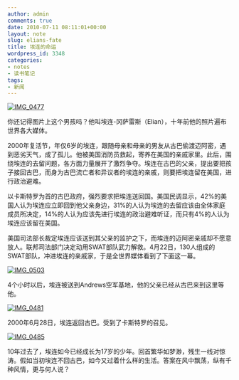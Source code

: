```yaml
---
author: admin
comments: true
date: 2010-07-11 08:11:01+00:00
layout: note
slug: elians-fate
title: 埃连的命运
wordpress_id: 3348
categories:
- notes
- 读书笔记
tags:
- 新闻
---
```


[![IMG_0477](http://farm5.static.flickr.com/4082/4753675477_8d32eba24e.jpg)](http://www.flickr.com/photos/lookoo/4753675477/)

你还记得图片上这个男孩吗？他叫埃连-冈萨雷斯（Elian），十年前他的照片遍布世界各大媒体。

2000年复活节，年仅6岁的埃连，跟随母亲和母亲的男友从古巴偷渡迈阿密，遇到恶劣天气，成了孤儿。他被美国消防员救起，寄养在美国的亲戚家里。此后，围绕埃连的去留问题，各方面力量展开了激烈争夺。埃连在古巴的父亲，提出要把孩子接回古巴，而身为古巴流亡者和异议者的埃连的亲戚，则要把埃连留在美国，进行政治避难。

以卡斯特罗为首的古巴政府，强烈要求把埃连送回国。美国民调显示，42%的美国人认为埃连应立即回到他父亲身边，31%的人认为埃连的去留应该由全体家庭成员所决定，14%的人认为应该先进行埃连的政治避难听证，而只有4%的人认为埃连应该留在美国。

美国司法部长裁定埃连应该送到其父亲的监护之下，而埃连的迈阿密亲戚却不愿意放人。联邦司法部门决定动用SWAT部队武力解救。4月22日，130人组成的SWAT部队，冲进埃连的亲戚家，于是全世界媒体看到了下面这一幕。

[![IMG_0503](http://farm5.static.flickr.com/4093/4753810441_054c833c45.jpg)](http://www.flickr.com/photos/lookoo/4753810441/)

4个小时以后，埃连被送到Andrews空军基地，他的父亲已经从古巴来到这里等他。

[![IMG_0481](http://farm5.static.flickr.com/4134/4753676237_dcc2f40f10.jpg)](http://www.flickr.com/photos/lookoo/4753676237/)

2000年6月28日，埃连返回古巴。受到了卡斯特罗的召见。

[![IMG_0485](http://farm5.static.flickr.com/4097/4753677833_d36c2a9152.jpg)](http://www.flickr.com/photos/lookoo/4753677833/)

10年过去了，埃连如今已经成长为17岁的少年。回首繁华如梦渺，残生一线对惊涛。假如当初埃连不回古巴，如今又过着什么样的生活。答案在风中飘荡，纵有千种风情，更与何人说？
